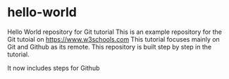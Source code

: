 # hello-world
Hello World repository for Git tutorial
This is an example repository for the Git tutoial on https://www.w3schools.com
This tutorial focuses mainly on Git and Github as its remote.
This repository is built step by step in the tutorial.

It now includes steps for Github
